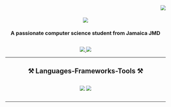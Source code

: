 <img align="right" src="https://visitor-badge.laobi.icu/badge?page_id=salesp07.salesp07" />

<h1 align="center">
    <img src="https://readme-typing-svg.herokuapp.com/?font=Righteous&size=35&center=true&vCenter=true&width=500&height=70&duration=4000&lines=Hi+There!+👋;" />
</h1>

<h3 align="center">A passionate computer science student from Jamaica JMD</h3>

<br/>

<div align="center"> 
  <a href="mailto:moraisdukej@gmail.com">
    <img src="https://skillicons.dev/icons?i=gmail" />
  </a>
  <a href="https://www.linkedin.com/in/joseph-morais-duke-0357402b5/" target="_blank">
    <img src="https://skillicons.dev/icons?i=linkedin" target="_blank" />
  </a>
</div>

 <hr/>
 
<h2 align="center">⚒️ Languages-Frameworks-Tools ⚒️</h2>
<br/>
<div align="center">
    <img src="https://skillicons.dev/icons?i=python,c,cs,tailwind" />
    <img src="https://skillicons.dev/icons?i=html,css,vscode,github,git,figma, " /><br>
</div>

<br/>
<hr/>
<div align="center">



